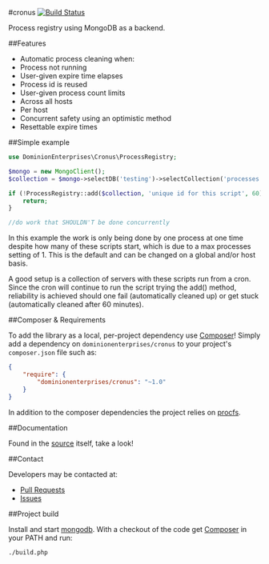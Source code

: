 #cronus
[![Build Status](http://img.shields.io/travis/dominionenterprises/cronus.svg?style=flat)](https://travis-ci.org/dominionenterprises/cronus)

Process registry using MongoDB as a backend.

##Features
 * Automatic process cleaning when:
  * Process not running
  * User-given expire time elapses
  * Process id is reused
 * User-given process count limits
  * Across all hosts
  * Per host
 * Concurrent safety using an optimistic method
 * Resettable expire times

##Simple example

```php
use DominionEnterprises\Cronus\ProcessRegistry;

$mongo = new MongoClient();
$collection = $mongo->selectDB('testing')->selectCollection('processes');

if (!ProcessRegistry::add($collection, 'unique id for this script', 60)) {
    return;
}

//do work that SHOULDN'T be done concurrently
```

In this example the work is only being done by one process at one time despite how many of these scripts start, which is due to a max processes
setting of 1. This is the default and can be changed on a global and/or host basis.

A good setup is a collection of servers with these scripts run from a cron. Since the cron will continue to run the script trying the add()
method, reliability is achieved should one fail (automatically cleaned up) or get stuck (automatically cleaned after 60 minutes).

##Composer & Requirements

To add the library as a local, per-project dependency use [Composer](http://getcomposer.org)! Simply add a dependency on
`dominionenterprises/cronus` to your project's `composer.json` file such as:

```json
{
    "require": {
        "dominionenterprises/cronus": "~1.0"
    }
}
```

In addition to the composer dependencies the project relies on [procfs](http://en.wikipedia.org/wiki/Procfs).

##Documentation

Found in the [source](src/ProcessRegistry.php) itself, take a look!

##Contact

Developers may be contacted at:

 * [Pull Requests](https://github.com/dominionenterprises/cronus/pulls)
 * [Issues](https://github.com/dominionenterprises/cronus/issues)

##Project build

Install and start [mongodb](http://www.mongodb.org).
With a checkout of the code get [Composer](http://getcomposer.org) in your PATH and run:

```sh
./build.php
```
